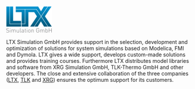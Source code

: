 <p><a style="border-bottom: 0px solid #ccc;" href="http://www.ltx.de/
"><img src="exhibitor_17.svg" style="height:70px;width:auto;" /></a></p>
<p>
LTX Simulation GmbH provides support in the selection, development
and optimization of solutions for system simulations based on
Modelica, FMI and Dymola. LTX gives a wide support, develops
custom-made solutions and provides training courses. Furthermore LTX
distributes model libraries and software from XRG Simulation GmbH,
TLK-Thermo GmbH and other developers.
The close and extensive collaboration of the three companies
(<a href="http://www.ltx.de">LTX</a>,
<a href="http://www.tlk-thermo.com/">TLK</a> and
<a href="http://www.xrg-simulation.de/">XRG</a>)
ensures the optimum support for its customers.
</p>